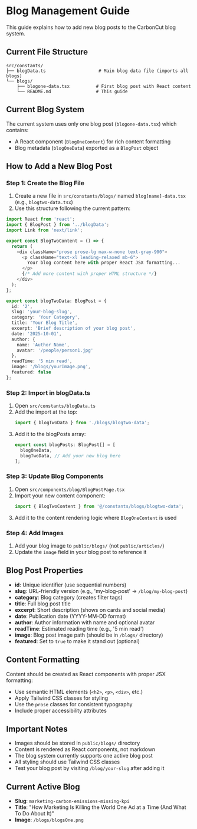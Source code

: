 # Blog Management Guide

This guide explains how to add new blog posts to the CarbonCut blog system.

## Current File Structure

```
src/constants/
├── blogData.ts                    # Main blog data file (imports all blogs)
└── blogs/
    ├── blogone-data.tsx          # First blog post with React content
    └── README.md                 # This guide
```

## Current Blog System

The current system uses only one blog post (`blogone-data.tsx`) which contains:
- A React component (`BlogOneContent`) for rich content formatting
- Blog metadata (`blogOneData`) exported as a `BlogPost` object

## How to Add a New Blog Post

### Step 1: Create the Blog File

1. Create a new file in `src/constants/blogs/` named `blog[name]-data.tsx` (e.g., `blogtwo-data.tsx`)
2. Use this structure following the current pattern:

```typescript
import React from 'react';
import { BlogPost } from '../blogData';
import Link from 'next/link';

export const BlogTwoContent = () => {
  return (
    <div className="prose prose-lg max-w-none text-gray-900">
      <p className="text-xl leading-relaxed mb-6">
        Your blog content here with proper React JSX formatting...
      </p>
      {/* Add more content with proper HTML structure */}
    </div>
  );
};

export const blogTwoData: BlogPost = {
  id: '2',
  slug: 'your-blog-slug',
  category: 'Your Category',
  title: 'Your Blog Title',
  excerpt: 'Brief description of your blog post',
  date: '2025-10-01',
  author: {
    name: 'Author Name',
    avatar: '/people/person1.jpg'
  },
  readTime: '5 min read',
  image: '/blogs/yourImage.png',
  featured: false
};
```

### Step 2: Import in blogData.ts

1. Open `src/constants/blogData.ts`
2. Add the import at the top:
   ```typescript
   import { blogTwoData } from './blogs/blogtwo-data';
   ```
3. Add it to the blogPosts array:
   ```typescript
   export const blogPosts: BlogPost[] = [
     blogOneData,
     blogTwoData, // Add your new blog here
   ];
   ```

### Step 3: Update Blog Components

1. Open `src/components/blog/BlogPostPage.tsx`
2. Import your new content component:
   ```typescript
   import { BlogTwoContent } from '@/constants/blogs/blogtwo-data';
   ```
3. Add it to the content rendering logic where `BlogOneContent` is used

### Step 4: Add Images

1. Add your blog image to `public/blogs/` (not `public/articles/`)
2. Update the `image` field in your blog post to reference it

## Blog Post Properties

- **id**: Unique identifier (use sequential numbers)
- **slug**: URL-friendly version (e.g., 'my-blog-post' → `/blog/my-blog-post`)
- **category**: Blog category (creates filter tags)
- **title**: Full blog post title
- **excerpt**: Short description (shows on cards and social media)
- **date**: Publication date (YYYY-MM-DD format)
- **author**: Author information with name and optional avatar
- **readTime**: Estimated reading time (e.g., '5 min read')
- **image**: Blog post image path (should be in `/blogs/` directory)
- **featured**: Set to `true` to make it stand out (optional)

## Content Formatting

Content should be created as React components with proper JSX formatting:
- Use semantic HTML elements (`<h2>`, `<p>`, `<div>`, etc.)
- Apply Tailwind CSS classes for styling
- Use the `prose` classes for consistent typography
- Include proper accessibility attributes

## Important Notes

- Images should be stored in `public/blogs/` directory
- Content is rendered as React components, not markdown
- The blog system currently supports one active blog post
- All styling should use Tailwind CSS classes
- Test your blog post by visiting `/blog/your-slug` after adding it

## Current Active Blog

- **Slug**: `marketing-carbon-emissions-missing-kpi`
- **Title**: "How Marketing Is Killing the World One Ad at a Time (And What To Do About It)"
- **Image**: `/blogs/blogsOne.png`